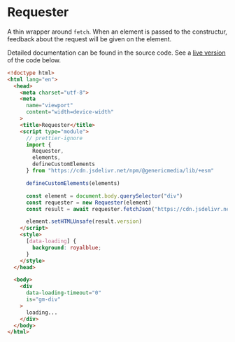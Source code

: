 # Requester

A thin wrapper around `fetch`. When an element is passed to the constructur, feedback about the request will be given on the element.

Detailed documentation can be found in the source code. See a [live version](https://genericmedia24.github.io/lib/requester.html) of the code below.

```html
<!doctype html>
<html lang="en">
  <head>
    <meta charset="utf-8">
    <meta
      name="viewport"
      content="width=device-width"
    >
    <title>Requester</title>
    <script type="module">
      // prettier-ignore
      import {
        Requester,
        elements,
        defineCustomElements
      } from "https://cdn.jsdelivr.net/npm/@genericmedia/lib/+esm"

      defineCustomElements(elements)

      const element = document.body.querySelector("div")
      const requester = new Requester(element)
      const result = await requester.fetchJson("https://cdn.jsdelivr.net/npm/@genericmedia/lib/package.json")

      element.setHTMLUnsafe(result.version)
    </script>
    <style>
      [data-loading] {
        background: royalblue;
      }
    </style>
  </head>

  <body>
    <div
      data-loading-timeout="0"
      is="gm-div"
    >
      loading...
    </div>
  </body>
</html>
```
